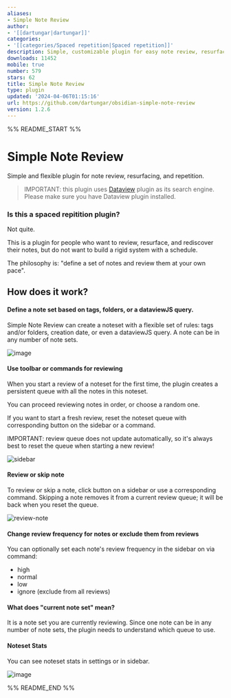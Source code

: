 ```yaml
---
aliases:
- Simple Note Review
author:
- '[[dartungar|dartungar]]'
categories:
- '[[categories/Spaced repetition|Spaced repetition]]'
description: Simple, customizable plugin for easy note review, resurfacing  & repetition.
downloads: 11452
mobile: true
number: 579
stars: 62
title: Simple Note Review
type: plugin
updated: '2024-04-06T01:15:16'
url: https://github.com/dartungar/obsidian-simple-note-review
version: 1.2.6
---
```


%% README_START %%

# Simple Note Review
Simple and flexible plugin for note review, resurfacing, and repetition.

> IMPORTANT: this plugin uses [Dataview](https://github.com/blacksmithgu/obsidian-dataview) plugin as its search engine. 
Please make sure you have Dataview plugin installed.

### Is this a spaced repitition plugin?
Not quite.

This is a plugin for people who want to review, resurface, and rediscover their notes, but do not want to build a rigid system with a schedule.

The philosophy is: "define a set of notes and review them at your own pace". 

## How does it work?
#### Define a note set based on tags, folders, or a dataviewJS query.
Simple Note Review can create a noteset with a flexible set of rules: tags and/or folders, creation date, or even a dataviewJS query.
A note can be in any number of note sets.

![image](https://github.com/dartungar/obsidian-simple-note-review/assets/36126057/60c9501c-aa4c-4d09-bd77-4ebf2dd9bb0b)

#### Use toolbar or commands for reviewing
When you start a review of a noteset for the first time, the plugin creates a persistent queue with all the notes in this noteset.

You can proceed reviewing notes in order, or choose a random one.

If you want to start a fresh review, reset the noteset queue with corresponding button on the sidebar or a command.

IMPORTANT: review queue does not update automatically, so it's always best to reset the queue when starting a new review!

![sidebar](https://github.com/dartungar/obsidian-simple-note-review/assets/36126057/f85c88f9-819f-40ec-a5ee-2db623d32733)

#### Review or skip note
To review or skip a note, click button on a sidebar or use a corresponding command.
Skipping a note removes it from a current review queue; it will be back when you reset the queue.

![review-note](https://github.com/dartungar/obsidian-simple-note-review/assets/36126057/9d18dc36-2c98-43bb-8101-12d8cf7cc313)


#### Change review frequency for notes or exclude them from reviews
You can optionally set each note's review frequency in the sidebar on via command:
- high
- normal
- low
- ignore (exclude from all reviews)

#### What does "current note set" mean?
It is a note set you are currently reviewing. 
Since one note can be in any number of note sets, the plugin needs to understand which queue to use.

#### Noteset Stats
You can see noteset stats in settings or in sidebar.

![image](https://github.com/dartungar/obsidian-simple-note-review/assets/36126057/257d2a64-60fc-470d-8649-9541b47159cf)



%% README_END %%
